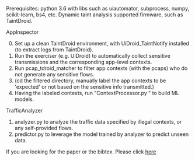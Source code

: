 Prerequisites:
python 3.6 with libs such as uiautomator, subprocess, numpy, scikit-learn, bs4, etc.
Dynamic taint analysis supported firmware, such as TaintDroid.


AppInspector

0. Set up a clean TaintDroid environment, with UiDroid_TaintNotify installed (to extract logs from TaintDroid). 
1. Run the exerciser (e.g. UIDroid) to automatically collect sensitive transmissions and the corresponding app-level contexts. 
2. Run pcap_tdroid_matcher to filter app contexts (with the pcaps) who do not generate any sensitive flows.
3. (cd the filtered directory, manually label the app contexts to be 'expected' or not based on the sensitive info transmitted.)
4. Having the labeled contexts, run "ContextProcessor.py <data dir>" to build ML models.

TrafficAnalyzer

1. analyzer.py to analyze the traffic data specified by illegal contexts, or any self-provided flows.
2. predictor.py to leverage the model trained by analyzer to predict unseen data.  

If you are looking for the paper or the bibtex. Please click [here](https://ieeexplore.ieee.org/abstract/document/7732993/)